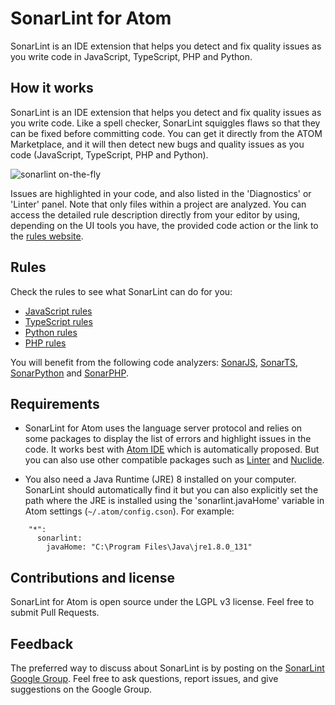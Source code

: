 # SonarLint for Atom

SonarLint is an IDE extension that helps you detect and fix quality issues as you write code in JavaScript, TypeScript, PHP and Python.

## How it works

SonarLint is an IDE extension that helps you detect and fix quality issues as you write code. Like a spell checker, SonarLint squiggles flaws so that they can be fixed before committing code. You can get it directly from the ATOM Marketplace, and it will then detect new bugs and quality issues as you code (JavaScript, TypeScript, PHP and Python). 

![sonarlint on-the-fly](https://github.com/SonarSource/sonarlint-atom/raw/master/images/sonarlint-atom.gif)

Issues are highlighted in your code, and also listed in the 'Diagnostics' or 'Linter' panel. Note that only files within a project are analyzed. You can access the detailed rule description directly from your editor by using, depending on the UI tools you have, the provided code action or the link to the [rules website][rules].

## Rules

Check the rules to see what SonarLint can do for you:
- [JavaScript rules][rules-js]
- [TypeScript rules][rules-ts]
- [Python rules][rules-python]
- [PHP rules][rules-php]

You will benefit from the following code analyzers: [SonarJS][sonar-js], [SonarTS][sonar-ts], [SonarPython][sonar-python] and [SonarPHP][sonar-php].

## Requirements

- SonarLint for Atom uses the language server protocol and relies on some packages to display the list of errors and highlight issues in the code. It works best with [Atom IDE][atom-ide] which is automatically proposed. But you can also use other compatible packages such as [Linter][linter] and [Nuclide][nuclide].

- You also need a Java Runtime (JRE) 8 installed on your computer. SonarLint should automatically find it but you can also explicitly set the path where the JRE is installed using the 'sonarlint.javaHome' variable in Atom settings (`~/.atom/config.cson`). For example:
```
    "*":
      sonarlint:
        javaHome: "C:\Program Files\Java\jre1.8.0_131"
```

## Contributions and license

SonarLint for Atom is open source under the LGPL v3 license. Feel free to submit Pull Requests.

## Feedback

The preferred way to discuss about SonarLint is by posting on the [SonarLint Google Group][ggroups]. Feel free to ask questions, report issues, and give suggestions on the Google Group.

[atom-ide]: https://ide.atom.io
[linter]: https://atom.io/packages/linter
[nuclide]: https://atom.io/packages/nuclide
[rules]: https://rules.sonarsource.com
[rules-js]: https://rules.sonarsource.com/javascript
[rules-ts]: https://rules.sonarsource.com/typescript
[rules-python]: https://rules.sonarsource.com/python
[rules-php]: https://rules.sonarsource.com/php
[sonar-js]: https://redirect.sonarsource.com/plugins/javascript.html
[sonar-ts]: https://redirect.sonarsource.com/plugins/typescript.html
[sonar-python]: https://redirect.sonarsource.com/plugins/python.html
[sonar-php]: https://redirect.sonarsource.com/plugins/php.html
[ggroups]: https://groups.google.com/forum/#!forum/sonarlint
